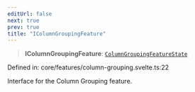 ```yaml
---
editUrl: false
next: true
prev: true
title: "IColumnGroupingFeature"
---
```


> **IColumnGroupingFeature**: [`ColumnGroupingFeatureState`](/api/type-aliases/columngroupingfeaturestate/)

Defined in: core/features/column-grouping.svelte.ts:22

Interface for the Column Grouping feature.
